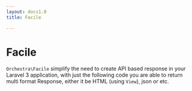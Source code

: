 ```yaml
---
layout: docs1.0
title: Facile

---
```


# Facile

`Orchestra\Facile` simplify the need to create API based response in your Laravel 3 application, with just the following code you are able to return multi format Response, either it be HTML (using `View`), json or etc.

